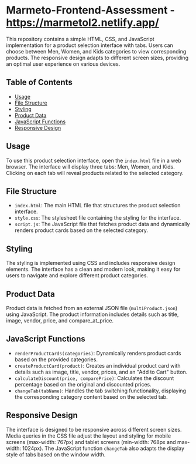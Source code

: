 # Marmeto-Frontend-Assessment  - https://marmetol2.netlify.app/

This repository contains a simple HTML, CSS, and JavaScript implementation for a product selection interface with tabs. Users can choose between Men, Women, and Kids categories to view corresponding products. The responsive design adapts to different screen sizes, providing an optimal user experience on various devices.

## Table of Contents

- [Usage](#usage)
- [File Structure](#file-structure)
- [Styling](#styling)
- [Product Data](#product-data)
- [JavaScript Functions](#javascript-functions)
- [Responsive Design](#responsive-design)

## Usage

To use this product selection interface, open the `index.html` file in a web browser. The interface will display three tabs: Men, Women, and Kids. Clicking on each tab will reveal products related to the selected category.

## File Structure

- `index.html`: The main HTML file that structures the product selection interface.
- `style.css`: The stylesheet file containing the styling for the interface.
- `script.js`: The JavaScript file that fetches product data and dynamically renders product cards based on the selected category.

## Styling

The styling is implemented using CSS and includes responsive design elements. The interface has a clean and modern look, making it easy for users to navigate and explore different product categories.

## Product Data

Product data is fetched from an external JSON file (`multiProduct.json`) using JavaScript. The product information includes details such as title, image, vendor, price, and compare_at_price.

## JavaScript Functions

- `renderProductCards(categories)`: Dynamically renders product cards based on the provided categories.
- `createProductCard(product)`: Creates an individual product card with details such as image, title, vendor, prices, and an "Add to Cart" button.
- `calculateDiscount(price, comparePrice)`: Calculates the discount percentage based on the original and discounted prices.
- `changeTab(tabName)`: Handles the tab switching functionality, displaying the corresponding category content based on the selected tab.

## Responsive Design

The interface is designed to be responsive across different screen sizes. Media queries in the CSS file adjust the layout and styling for mobile screens (max-width: 767px) and tablet screens (min-width: 768px and max-width: 1024px). The JavaScript function `changeTab` also adapts the display style of tabs based on the window width.

